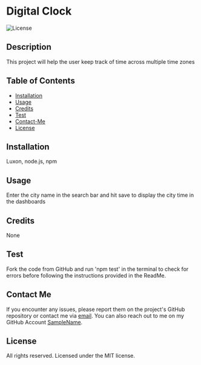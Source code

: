 # Digital Clock

![License](https://img.shields.io/badge/License-MIT-blue.svg)

## Description
This project will help the user keep track of time across multiple time zones

## Table of Contents
- [Installation](#installation)
- [Usage](#usage)
- [Credits](#credits)
- [Test](#test)
- [Contact-Me](#contact-me)
- [License](#license)

## Installation
Luxon, node.js, npm

## Usage
Enter the city name in the search bar and hit save to display the city time in the dashboards

## Credits
None

## Test
Fork the code from GitHub and run 'npm test' in the terminal to check for errors before following the instructions provided in the ReadMe.

## Contact Me
If you encounter any issues, please report them on the project's GitHub repository or contact me via [email](email@address.com).
You can also reach out to me on my GitHub Account [SampleName](https://github.com/SampleName/).

## License
All rights reserved. Licensed under the MIT license.